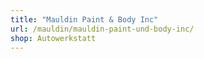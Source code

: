 ```yaml
---
title: "Mauldin Paint & Body Inc"
url: /mauldin/mauldin-paint-und-body-inc/
shop: Autowerkstatt
---
```

